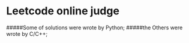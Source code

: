 # Leetcode online judge

#####Some of solutions were wrote by Python;
#####the Others were wrote by C/C++;